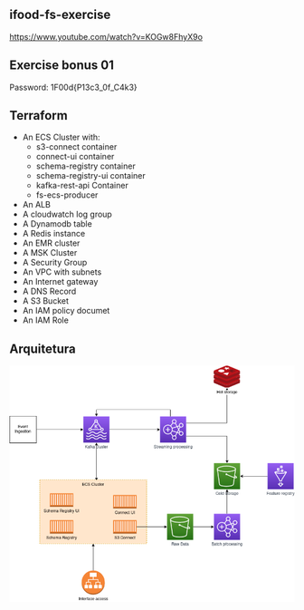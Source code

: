 ## ifood-fs-exercise

https://www.youtube.com/watch?v=KOGw8FhyX9o

## Exercise bonus 01

Password: 1F00d{P13c3_0f_C4k3}

## Terraform

- An ECS Cluster with:
    - s3-connect container
    - connect-ui container
    - schema-registry container
    - schema-registry-ui container
    - kafka-rest-api Container
    - fs-ecs-producer
- An ALB
- A cloudwatch log group
- A Dynamodb table
- A Redis instance
- An EMR cluster
- A MSK Cluster
- A Security Group
- An VPC with subnets
- An Internet gateway
- A DNS Record
- A S3 Bucket 
- An IAM policy documet
- An IAM Role 

## Arquitetura

![Project Architecture](images/architecture.png)


